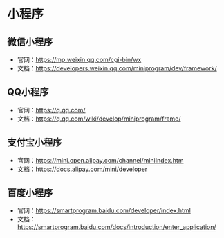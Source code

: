 # 小程序

## 微信小程序
- 官网：https://mp.weixin.qq.com/cgi-bin/wx
- 文档：https://developers.weixin.qq.com/miniprogram/dev/framework/

## QQ小程序
- 官网：https://q.qq.com/
- 文档：https://q.qq.com/wiki/develop/miniprogram/frame/

## 支付宝小程序
- 官网：https://mini.open.alipay.com/channel/miniIndex.htm
- 文档：https://docs.alipay.com/mini/developer

## 百度小程序
- 官网：https://smartprogram.baidu.com/developer/index.html
- 文档：https://smartprogram.baidu.com/docs/introduction/enter_application/